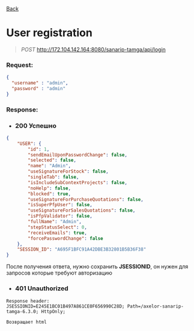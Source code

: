 [Back](../../Readme.md)
# User registration

> _POST_ http://172.104.142.164:8080/sanarip-tamga/api/login

### Request:
```JSON
{
  "username" : "admin",
  "password" : "admin"
}
```

### Response:

* ### 200 Успешно
```json
{
    "USER": {
        "id": 1,
        "sendEmailUponPasswordChange": false,
        "selected": false,
        "name": "Admin",
        "useSignatureForStock": false,
        "singleTab": false,
        "isIncludeSubContextProjects": false,
        "noHelp": false,
        "blocked": true,
        "useSignatureForPurchaseQuotations": false,
        "isSuperPfpUser": false,
        "useSignatureForSalesQuotations": false,
        "isPfpValidator": false,
        "fullName": "Admin",
        "stepStatusSelect": 0,
        "receiveEmails": true,
        "forcePasswordChange": false
    },
    "SESSION_ID": "A695F1BFC91A42DBE3B32801B5B36F38"
}
```
После получения ответа, нужно сохранить **JSESSIONID**, он нужен для запросов которые требуют авторизацию
* ### 401 Unauthorized
```text
Response header: 
JSESSIONID=E245E1BC01B497A861CE0F656990C28D; Path=/axelor-sanarip-tamga-6.3.0; HttpOnly;

Возвращает html
```